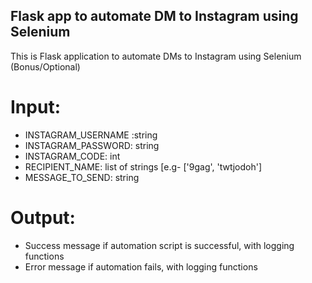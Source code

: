 ## Flask app to automate DM to Instagram using Selenium
This is Flask application to automate DMs to Instagram using Selenium (Bonus/Optional)

# Input:
- INSTAGRAM_USERNAME :string
- INSTAGRAM_PASSWORD: string
- INSTAGRAM_CODE: int
- RECIPIENT_NAME: list of strings [e.g- ['9gag', 'twtjodoh']
- MESSAGE_TO_SEND: string

# Output:
- Success message if automation script is successful, with logging functions
- Error message if automation fails, with logging functions
